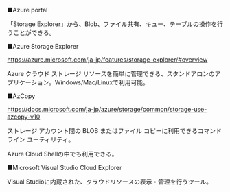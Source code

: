 ■Azure portal

「Storage Explorer」から、Blob、ファイル共有、キュー、テーブルの操作を行うことができる。

■Azure Storage Explorer

https://azure.microsoft.com/ja-jp/features/storage-explorer/#overview

Azure クラウド ストレージ リソースを簡単に管理できる、スタンドアロンのアプリケーション。Windows/Mac/Linuxで利用可能。

■AzCopy

https://docs.microsoft.com/ja-jp/azure/storage/common/storage-use-azcopy-v10

ストレージ アカウント間の BLOB またはファイル コピーに利用できるコマンドライン ユーティリティ。

Azure Cloud Shellの中でも利用できる。

■Microsoft Visual Studio Cloud Explorer

Visual Studioに内蔵された、クラウドリソースの表示・管理を行うツール。
